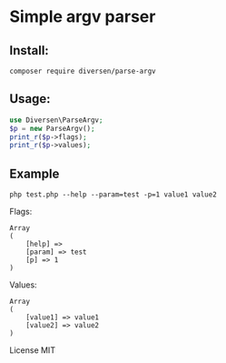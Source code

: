 # Simple argv parser

## Install: 

    composer require diversen/parse-argv

## Usage: 

~~~php
use Diversen\ParseArgv;
$p = new ParseArgv();
print_r($p->flags);
print_r($p->values);
~~~

## Example

    php test.php --help --param=test -p=1 value1 value2

Flags:

    Array
    (
        [help] => 
        [param] => test
        [p] => 1
    )

Values: 

    Array
    (
        [value1] => value1
        [value2] => value2
    )


License MIT
